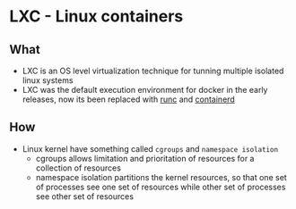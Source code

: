 # LXC - Linux containers

## What

* LXC is an OS level virtualization technique for tunning multiple isolated linux systems
* LXC was the default execution environment for docker in the early releases, now its been replaced with [runc](https://github.com/opencontainers/runc/tree/master/libcontainer) and [containerd](https://containerd.io/)

## How

* Linux kernel have something called `cgroups` and `namespace isolation`
    * cgroups allows limitation and prioritation of resources for a collection of resources
    * namespace isolation partitions the kernel resources, so that one set of processes see one set of resources while other set of processes see other set of resources
    
    
